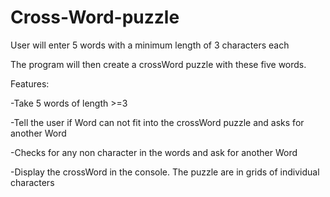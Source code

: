 # Cross-Word-puzzle
User will enter 5 words with a minimum length of 3 characters each

The program will then create a crossWord puzzle with these five words.

Features:

-Take 5 words of length >=3

-Tell the user if Word can not fit into the crossWord puzzle and asks for another Word

-Checks for any non character in the words and ask for another Word

-Display the crossWord in the console. The puzzle are in grids of individual characters
